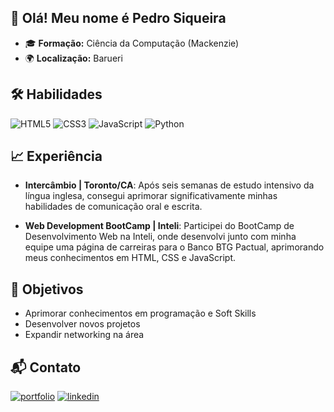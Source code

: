 ## 👋 Olá! Meu nome é Pedro Siqueira 
- 🎓 **Formação:** Ciência da Computação (Mackenzie)
- 🌍 **Localização:** Barueri

## 🛠️ **Habilidades**
![HTML5](https://img.shields.io/badge/HTML5-E34F26?style=for-the-badge&logo=html5&logoColor=white)
![CSS3](https://img.shields.io/badge/CSS3-1572B6?style=for-the-badge&logo=css3&logoColor=white)
![JavaScript](https://img.shields.io/badge/JavaScript-F7DF1E?style=for-the-badge&logo=javascript&logoColor=black)
![Python](https://img.shields.io/badge/python-3670A0?style=for-the-badge&logo=python&logoColor=ffdd54)

## 📈 **Experiência**
- **Intercâmbio | Toronto/CA**: Após seis semanas de estudo intensivo da língua inglesa, consegui aprimorar significativamente minhas habilidades de comunicação oral e escrita.

- **Web Development BootCamp | Inteli**: Participei do BootCamp de Desenvolvimento Web na Inteli, onde desenvolvi junto com minha equipe uma página de carreiras para o Banco BTG Pactual, aprimorando meus conhecimentos em HTML, CSS e JavaScript. 

## 🎯 **Objetivos**
- Aprimorar conhecimentos em programação e Soft Skills
- Desenvolver novos projetos
- Expandir networking na área 

## 📬 **Contato**
[![portfolio](https://img.shields.io/badge/my_portfolio-000?style=for-the-badge&logo=ko-fi&logoColor=white)](pedro-siqueira-portfolio.netlify.app) [![linkedin](https://img.shields.io/badge/linkedin-0A66C2?style=for-the-badge&logo=linkedin&logoColor=white)](www.linkedin.com/in/pedrosiqueirasouza) 
